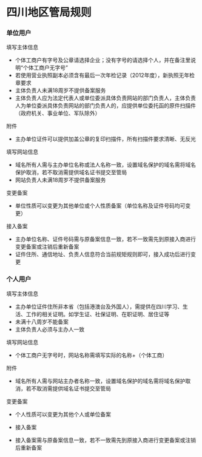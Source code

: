 # 四川地区管局规则

### 单位用户

填写主体信息

* 个体工商户有字号及公章请选择企业；没有字号的请选择个人，并在备注里说明“个体工商户无字号”
* 若使用营业执照副本必须含有最后一次年检记录（2012年度），新执照无年检章要求
* 主体负责人未满18周岁不提供备案服务
* 主体负责人应为法定代表人或单位委派具体负责网站的部门负责人，主体负责人为单位委派具体负责网站的部门负责人的，应提供单位委托函的原件扫描件（政府机关、事业单位、军队除外）

附件

* 主办单位证件可以提供加盖公章的复印扫描件，所有扫描件要求清晰、无反光


填写网站信息

* 域名所有人需与主办单位名称或法人名称一致，设置域名保护的域名需将域名保护取消，若不取消需提供域名证书提交至管局
* 网站负责人未满18周岁不提供备案服务

变更备案

* 单位性质可以变更为其他单位或个人性质备案（单位名称及证件号码均可变更）

接入备案

* 主办单位名称、证件号码需与原备案信息一致，若不一致需先到原接入商进行变更备案或注销后重新备案
* 证件住所、通信地址、负责人信息符合当前规矩规则即可，接入成功后进行变更

### 个人用户

填写主体信息

* 主办单位证件住所非本省（包括港澳台及外国人），需提供在四川学习、生活、工作的相关证明。如学生证、社保证明、在职证明、居住证等
* 未满十八周岁不能备案
* 主体负责人必须与主办人一致

填写网站信息

* 个体工商户无字号时，网站名称需填写实际的名称+（个体工商）


附件

* 域名所有人需与网站主办者名称一致，设置域名保护的域名需将域名保护取消，若不取消需提供域名证书提交至管局
 
变更备案

* 个人性质可以变更为其他个人或单位备案
* 接入备案
* 接入备案需与原备案信息一致，若不一致需先到原接入商进行变更备案或注销后重新备案


  [1]: a
